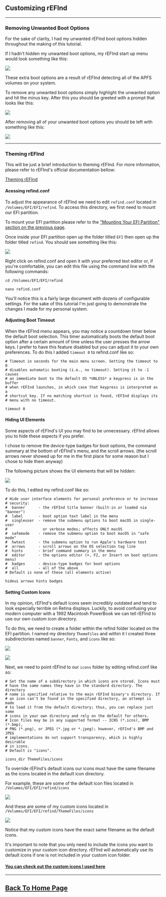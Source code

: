 ## Customizing rEFInd
***

### Removing Unwanted Boot Options

For the sake of clarity, I had my unwanted rEFInd boot options hidden throughout the making of this tutorial.

If I hadn't hidden my unwanted boot options, my rEFInd start up menu would look something like this:

![](images/uglyrefind.png)

These extra boot options are a result of rEFInd detecting all of the APFS volumes on your system.

To remove any unwanted boot options simply highlight the unwanted option and hit the minus key. After this you should be greeted with a prompt that looks like this:

![](images/refindremove.png)

After removing all of your unwanted boot options you should be left with something like this:

![](images/manjrefind.png)
***
### Theming rEFInd

This will be just a brief introduction to theming rEFInd. For more information, please refer to rEFInd's official documentation bellow:

[Theming rEFInd](https://www.rodsbooks.com/refind/themes.html)

#### Acessing refind.conf

To adjust the appearance of rEFInd we need to edit `refind.conf` located in `/Volumes/EFI/EFI/refind`.  To access this directory, we first need to mount our EFI partition.

To mount your EFI partition please refer to the ["Mounting Your EFI Partition" section on the previous page](bootlinux.md#efi123).

Once inside your EFI partition open up the folder titled `EFI` then open up the folder titled `refind`.  You should see something like this:

![](images/conf.png)

Right click on refind.conf and open it with your preferred text editor or, if you're comfortable, you can edit this file using the command line with the following commands:

`cd /Volumes/EFI/EFI/refind`

`nano refind.conf`

You'll notice this is a fairly large document with dozens of configurable settings. For the sake of this tutorial I'm just going to demonstrate the changes I made for my personal system.

#### Adjusting Boot Timeout

When the rEFInd menu appears, you may notice a countdown timer below the default boot selection.  This timer automatically boots the default boot option after a certain amount of time unless the user presses the arrow keys.  I prefer to have this feature disabled but you can adjust it to your own preferences.  To do this I added `timeout 0` to refind.conf like so:

```
# Timeout in seconds for the main menu screen. Setting the timeout to 0
# disables automatic booting (i.e., no timeout). Setting it to -1 causes
# an immediate boot to the default OS *UNLESS* a keypress is in the buffer
# when rEFInd launches, in which case that keypress is interpreted as a
# shortcut key. If no matching shortcut is found, rEFInd displays its
# menu with no timeout.

timeout 0
```

#### Hiding UI Elements

Some aspects of rEFInd's UI you may find to be unnecessary.  rEFInd allows you to hide these aspects if you prefer.

I chose to remove the device-type badges for boot options, the command summary at the bottom of rEFInd's menu, and the scroll arrows. (the scroll arrows never showed up for me in the first place for some reason but I chose to hide them anyway)

The following picture shows the UI elements that will be hidden:

![](images/hideui.png)

To do this, I edited my refind.conf like so:

```
# Hide user interface elements for personal preference or to increase
# security:
#  banner      - the rEFInd title banner (built-in or loaded via "banner")
#  label       - boot option text label in the menu
#  singleuser  - remove the submenu options to boot macOS in single-user
#                or verbose modes; affects ONLY macOS
#  safemode    - remove the submenu option to boot macOS in "safe mode"
#  hwtest      - the submenu option to run Apple's hardware test
#  arrows      - scroll arrows on the OS selection tag line
#  hints       - brief command summary in the menu
#  editor      - the options editor (+, F2, or Insert on boot options menu)
#  badges      - device-type badges for boot options
#  all         - all of the above
# Default is none of these (all elements active)

hideui arrows hints badges
```
#### Setting Custom Icons

In my opinion, rEFInd's default icons seem incredibly outdated and tend to look especially terrible on Retina displays. Luckily, to avoid confusing your modern computer with a 1992 Macintosh PowerBook we can tell rEFInd to use our own custom icon directory.


To do this, we need to create a folder within the refind folder located on the EFI partition.  I named my directory `ThemeFiles` and within it I created three subdirectories named `banner`, `Fonts`, and `icons` like so:

![](images/themefiles.png)

![](images/subdirectories.png)

Next, we need to point rEFInd to our `icons` folder by editing refind.conf like so:

```
# Set the name of a subdirectory in which icons are stored. Icons must
# have the same names they have in the standard directory. The directory
# name is specified relative to the main rEFInd binary's directory. If
# an icon can't be found in the specified directory, an attempt is made
# to load it from the default directory; thus, you can replace just some
# icons in your own directory and rely on the default for others.
# Icon files may be in any supported format -- ICNS (*.icns), BMP (*.bmp),
# PNG (*.png), or JPEG (*.jpg or *.jpeg); however, rEFInd's BMP and JPEG
# implementations do not support transparency, which is highly desirable
# in icons.
# Default is "icons".

icons_dir ThemeFiles/icons
```

To override rEFInd's default icons our icons must have the same filename as the icons located in the default icon directory.

For example, these are some of the default icon files located in `/Volumes/EFI/EFI/refind/icons`

![](images/ogicons2.png)

And these are some of my custom icons located in `/Volumes/EFI/EFI/refind/ThemeFiles/icons`

![](images/newicons.png)

Notice that my custom icons have the exact same filename as the default icons.

It's important to note that you only need to include the icons you want to customize in your custom icon directory.  rEFInd will automatically use its default icons if one is not included in your custom icon folder.

#### [You can check out the custom icons I used here](https://github.com/connollydean/Markdwon-Tutorial/blob/master/ThemeFiles/icons)















***
## [Back To Home Page](https://github.com/connollydean/Markdwon-Tutorial/blob/master/README.md)

